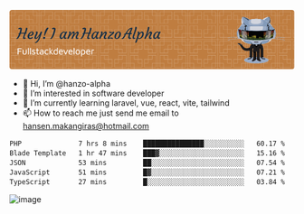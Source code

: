 ![Header](./github-header-image.png)

- 👋 Hi, I’m @hanzo-alpha
- 👀 I’m interested in software developer
- 🌱 I’m currently learning laravel, vue, react, vite, tailwind
- 📫 How to reach me just send me email to hansen.makangiras@hotmail.com 

<!---
hanzo-alpha/hanzo-alpha is a ✨ special ✨ repository because its `README.md` (this file) appears on your GitHub profile.
You can click the Preview link to take a look at your changes.
--->

<!--START_SECTION:waka-->

```txt
PHP              7 hrs 8 mins    ███████████████░░░░░░░░░░   60.17 %
Blade Template   1 hr 47 mins    ███▓░░░░░░░░░░░░░░░░░░░░░   15.16 %
JSON             53 mins         ██░░░░░░░░░░░░░░░░░░░░░░░   07.54 %
JavaScript       51 mins         █▓░░░░░░░░░░░░░░░░░░░░░░░   07.21 %
TypeScript       27 mins         █░░░░░░░░░░░░░░░░░░░░░░░░   03.84 %
```

<!--END_SECTION:waka-->

![image](https://github.com/hanzo-alpha/hanzo-alpha/assets/111342797/c4bd2977-6123-4017-8652-6e166259b484)

